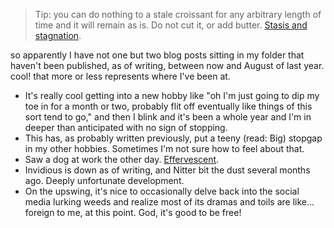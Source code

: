 > Tip: you can do nothing to a stale croissant for any arbitrary length of time and it will remain as is. Do not cut it, or add butter. [Stasis and stagnation](https://www.tumblr.com/maidthings/753154873122537472/tip-you-can-do-nothing-to-a-stale-croissant-for).

<!--more-->

so apparently I have not one but two blog posts sitting in my folder that haven't been published, as of writing, between now and August of last year. cool! that more or less represents where I've been at.

- It's really cool getting into a new hobby like "oh I'm just going to dip my toe in for a month or two, probably flit off eventually like things of this sort tend to go," and then I blink and it's been a whole year and I'm in deeper than anticipated with no sign of stopping.
- This has, as probably written previously, put a teeny (read: Big) stopgap in my other hobbies. Sometimes I'm not sure how to feel about that.
- Saw a dog at work the other day. [Effervescent]().
- Invidious is down as of writing, and Nitter bit the dust several months ago. Deeply unfortunate development.
- On the upswing, it's nice to occasionally delve back into the social media lurking weeds and realize most of its dramas and toils are like... foreign to me, at this point. God, it's good to be free!